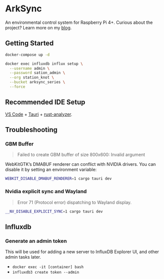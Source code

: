 # ArkSync

An environmental control system for Raspberry Pi 4+. Curious about the project? Learn more on my [blog](https://theredfi.sh/).

## Getting Started

```bash
docker-compose up -d

docker exec influxdb influx setup \
  --username admin \
  --password sation_admin \
  --org station_knot \
  --bucket arksync_series \
  --force
```

## Recommended IDE Setup

[VS Code](https://code.visualstudio.com/) + [Tauri](https://marketplace.visualstudio.com/items?itemName=tauri-apps.tauri-vscode) + [rust-analyzer](https://marketplace.visualstudio.com/items?itemName=rust-lang.rust-analyzer).

## Troubleshooting

### GBM Buffer

> Failed to create GBM buffer of size 800x600: Invalid argument

WebKitGTK’s DMABUF renderer can conflict with NVIDIA drivers. You can disable it by setting an environment variable:

```bash
WEBKIT_DISABLE_DMABUF_RENDERER=1 cargo tauri dev
```

### Nvidia explicit sync and Wayland

> Error 71 (Protocol error) dispatching to Wayland display.

```bash
__NV_DISABLE_EXPLICIT_SYNC=1 cargo tauri dev
```

## Influxdb

### Generate an admin token

This will be used for adding a new server to InfluxDB Explorer UI, and other
admin tasks later.

- `docker exec -it [container] bash`
- `influxdb3 create token --admin`